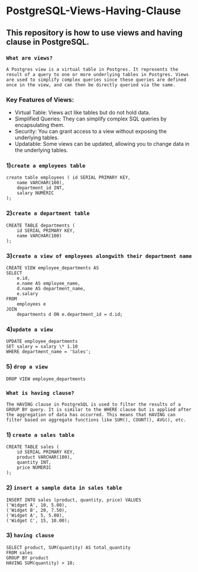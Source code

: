 # PostgreSQL-Views-Having-Clause

## This repository is how to use views and having clause in PostgreSQL.

### `What are views?`

```
A Postgres view is a virtual table in Postgres. It represents the result of a query to one or more underlying tables in Postgres. Views are used to simplify complex queries since these queries are defined once in the view, and can then be directly queried via the same.
```

### Key Features of Views:

- Virtual Table: Views act like tables but do not hold data.
- Simplified Queries: They can simplify complex SQL queries by encapsulating them.
- Security: You can grant access to a view without exposing the underlying tables.
- Updatable: Some views can be updated, allowing you to change data in the underlying tables.

### 1)`create a employees table`

```
create table employees ( id SERIAL PRIMARY KEY,
    name VARCHAR(100),
    department_id INT,
    salary NUMERIC
);
```

### 2)`create a department table`

```
CREATE TABLE departments (
    id SERIAL PRIMARY KEY,
    name VARCHAR(100)
);
```

### 3)`create a view of employees alongwith their department name`

```
CREATE VIEW employee_departments AS
SELECT
    e.id,
    e.name AS employee_name,
    d.name AS department_name,
    e.salary
FROM
    employees e
JOIN
    departments d ON e.department_id = d.id;
```

### 4)`update a view`

```
UPDATE employee_departments
SET salary = salary \* 1.10
WHERE department_name = 'Sales';
```

### 5) `drop a view`

```
DROP VIEW employee_departments
```

### `What is having clause?`

```
The HAVING clause in PostgreSQL is used to filter the results of a GROUP BY query. It is similar to the WHERE clause but is applied after the aggregation of data has occurred. This means that HAVING can filter based on aggregate functions like SUM(), COUNT(), AVG(), etc.
```

### 1) `create a sales table`

```
CREATE TABLE sales (
    id SERIAL PRIMARY KEY,
    product VARCHAR(100),
    quantity INT,
    price NUMERIC
);
```

### 2) `insert a sample data in sales table`

```
INSERT INTO sales (product, quantity, price) VALUES
('Widget A', 10, 5.00),
('Widget B', 20, 7.50),
('Widget A', 5, 5.00),
('Widget C', 15, 10.00);
```

### 3) `having clause`

```
SELECT product, SUM(quantity) AS total_quantity
FROM sales
GROUP BY product
HAVING SUM(quantity) > 10;
```
